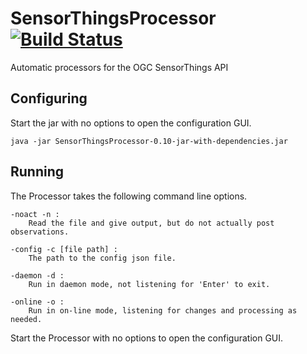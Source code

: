 # SensorThingsProcessor [![Build Status](https://api.travis-ci.com/FraunhoferIOSB/SensorThingsProcessor.svg?branch=master)](https://travis-ci.com/FraunhoferIOSB/SensorThingsProcessor)
Automatic processors for the OGC SensorThings API

## Configuring

Start the jar with no options to open the configuration GUI.
```
java -jar SensorThingsProcessor-0.10-jar-with-dependencies.jar
```


## Running

The Processor takes the following command line options.
```
-noact -n :
    Read the file and give output, but do not actually post observations.

-config -c [file path] :
    The path to the config json file.

-daemon -d :
    Run in daemon mode, not listening for 'Enter' to exit.

-online -o :
    Run in on-line mode, listening for changes and processing as needed.
```

Start the Processor with no options to open the configuration GUI.
